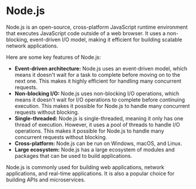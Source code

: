 # Node.js

Node.js is an open-source, cross-platform JavaScript runtime environment that executes JavaScript code outside of a web browser. It uses a non-blocking, event-driven I/O model, making it efficient for building scalable network applications.

Here are some key features of Node.js:

* **Event-driven architecture:** Node.js uses an event-driven model, which means it doesn't wait for a task to complete before moving on to the next one. This makes it highly efficient for handling many concurrent requests.
* **Non-blocking I/O:** Node.js uses non-blocking I/O operations, which means it doesn't wait for I/O operations to complete before continuing execution. This makes it possible for Node.js to handle many concurrent requests without blocking.
* **Single-threaded:** Node.js is single-threaded, meaning it only has one thread of execution. However, it uses a pool of threads to handle I/O operations. This makes it possible for Node.js to handle many concurrent requests without blocking.
* **Cross-platform:** Node.js can be run on Windows, macOS, and Linux.
* **Large ecosystem:** Node.js has a large ecosystem of modules and packages that can be used to build applications.

Node.js is commonly used for building web applications, network applications, and real-time applications. It is also a popular choice for building APIs and microservices.
